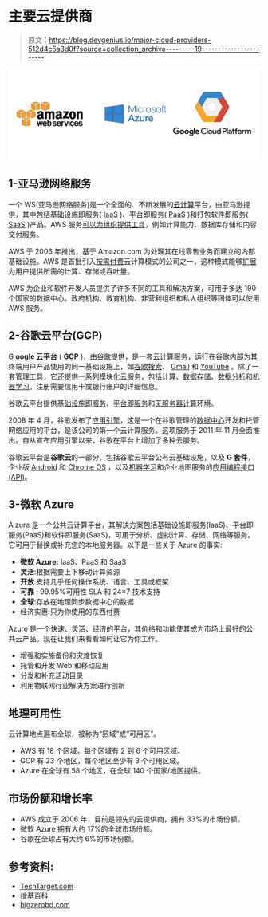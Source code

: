# 主要云提供商

> 原文：<https://blog.devgenius.io/major-cloud-providers-512d4c5a3d0f?source=collection_archive---------19----------------------->

![](img/a783ca9661b23509c0b992e31dc80fb4.png)

## 1-亚马逊网络服务

一个 WS(亚马逊网络服务)是一个全面的、不断发展的[云计算](https://searchcloudcomputing.techtarget.com/definition/cloud-computing)平台，由亚马逊提供，其中包括基础设施即服务( [IaaS](https://searchcloudcomputing.techtarget.com/definition/Infrastructure-as-a-Service-IaaS) )、平台即服务( [PaaS](https://searchcloudcomputing.techtarget.com/definition/Platform-as-a-Service-PaaS) )和打包软件即服务( [SaaS](https://searchcloudcomputing.techtarget.com/definition/Software-as-a-Service) )产品。AWS 服务[可以为组织提供工具](https://searchcloudcomputing.techtarget.com/feature/A-closer-look-at-the-Amazon-Web-Services-cloud-platform)，例如计算能力、数据库存储和内容交付服务。

AWS 于 2006 年推出，基于 Amazon.com 为处理其在线零售业务而建立的内部基础设施。AWS 是首批引入[按需付费](https://searchstorage.techtarget.com/definition/pay-as-you-go-cloud-computing-PAYG-cloud-computing)云计算模式的公司之一，这种模式能够[扩展](https://searchdatacenter.techtarget.com/definition/scalability)为用户提供所需的计算、存储或吞吐量。

AWS 为企业和软件开发人员提供了许多不同的工具和解决方案，可用于多达 190 个国家的数据中心。政府机构、教育机构、非营利组织和私人组织等团体可以使用 AWS 服务。

## 2-谷歌云平台(GCP)

G **oogle 云平台** ( **GCP** )，由[谷歌](https://en.wikipedia.org/wiki/Google)提供，是一套[云计算](https://en.wikipedia.org/wiki/Cloud_computing)服务，运行在谷歌内部为其终端用户产品使用的同一基础设施上，如[谷歌搜索](https://en.wikipedia.org/wiki/Google_Search)、 [Gmail](https://en.wikipedia.org/wiki/Gmail) 和 [YouTube](https://en.wikipedia.org/wiki/YouTube) 。除了一套管理工具，它还提供一系列模块化云服务，包括计算、[数据存储](https://en.wikipedia.org/wiki/Computer_data_storage)、[数据分析](https://en.wikipedia.org/wiki/Data_analysis)和[机器学习](https://en.wikipedia.org/wiki/Machine_learning)。注册需要信用卡或银行账户的详细信息。

谷歌云平台提供[基础设施即服务](https://en.wikipedia.org/wiki/Infrastructure_as_a_service)、[平台即服务](https://en.wikipedia.org/wiki/Platform_as_a_service)和[无服务器计算](https://en.wikipedia.org/wiki/Serverless_computing)环境。

2008 年 4 月，谷歌发布了[应用引擎](https://en.wikipedia.org/wiki/Google_App_Engine)，这是一个在谷歌管理的[数据中心](https://en.wikipedia.org/wiki/Data_center)开发和托管网络应用的平台，是该公司的第一个云计算服务。这项服务于 2011 年 11 月全面推出。自从宣布应用引擎以来，谷歌在平台上增加了多种云服务。

谷歌云平台是**谷歌云**的一部分，包括谷歌云平台公有云基础设施，以及 **G 套件**，企业版 [Android](https://en.wikipedia.org/wiki/Android_(operating_system)) 和 [Chrome OS](https://en.wikipedia.org/wiki/Chrome_OS) ，以及[机器学习](https://en.wikipedia.org/wiki/Machine_learning)和企业地图服务的[应用编程接口(API)](https://en.wikipedia.org/wiki/Application_programming_interface)。

## 3-微软 Azure

A zure 是一个公共云计算平台，其解决方案包括基础设施即服务(IaaS)、平台即服务(PaaS)和软件即服务(SaaS)，可用于分析、虚拟计算、存储、网络等服务。它可用于替换或补充您的本地服务器。以下是一些关于 Azure 的事实:

*   **微软 Azure:** IaaS、PaaS 和 SaaS
*   **灵活**:根据需要上下移动计算资源
*   **开放**:支持几乎任何操作系统、语言、工具或框架
*   **可靠** : 99.95%可用性 SLA 和 24×7 技术支持
*   **全球**:存放在地理同步数据中心的数据
*   经济实惠:只为你使用的东西付费

Azure 是一个快速、灵活、经济的平台，其价格和功能使其成为市场上最好的公共云产品。现在让我们来看看如何让它为你工作。

*   增强和实施备份和灾难恢复
*   托管和开发 Web 和移动应用
*   分发和补充活动目录
*   利用物联网行业解决方案进行创新

## 地理可用性

云计算地点遍布全球，被称为“区域”或“可用区”。

*   AWS 有 18 个区域，每个区域有 2 到 6 个可用区域。
*   GCP 有 23 个地区，每个地区至少有 3 个可用区域。
*   Azure 在全球有 58 个地区，在全球 140 个国家/地区提供。

## 市场份额和增长率

*   AWS 成立于 2006 年，目前是领先的云提供商，拥有 33%的市场份额。
*   微软 Azure 拥有大约 17%的全球市场份额。
*   谷歌在全球占有大约 6%的市场份额。

## 参考资料:

*   [TechTarget.com](https://searchaws.techtarget.com/)
*   [维基百科](https://en.wikipedia.org/wiki/Main_Page)
*   [bigzerobd.com](http://bigzerobd.com/)